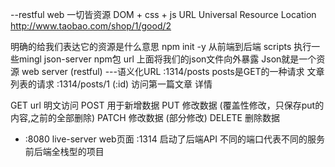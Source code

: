 --restful web
一切皆资源
DOM  + css + js
URL  Universal Resource Location
http://www.taobao.com/shop/1/good/2

明确的给我们表达它的资源是什么意思
npm init -y 从前端到后端
   scripts 执行一些mingl
   json-server  npm包
   url 上面将我们的json文件向外暴露
   Json就是一个资源 web server (restful)
   ---语义化URL
   :1314/posts  posts是GET的一种请求 文章列表的请求
   :1314/posts/1  (:id)  访问第一篇文章  详情

   GET    url 明文访问 
   POST   用于新增数据
   PUT    修改数据  (覆盖性修改，只保存put的内容,之前的全部删除)
   PATCH  修改数据  (部分修改)
   DELETE 删除数据  

   - :8080 live-server web页面
     :1314 启动了后端API
     不同的端口代表不同的服务
     前后端全栈型的项目 
